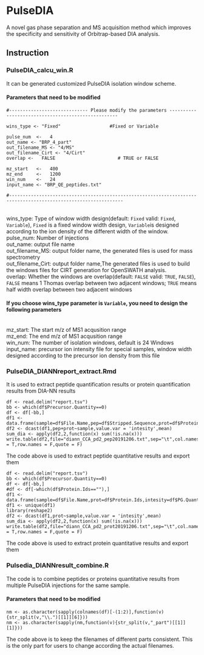 # PulseDIA
A novel gas phase separation and MS acquisition method which improves the specificity and sensitivity of Orbitrap-based DIA analysis.
<br>
## Instruction
### PulseDIA_calcu_win.R
It can be generated customized PulseDIA isolation window scheme.

#### Parameters that need to be modified
```
#----------------------------- Please modify the parameters ---------------------------------------------------

wins_type <- "Fixed"                  #Fixed or Variable

pulse_num  <-   4
out_name <- "BRP_4_part"
out_filename_MS <- "4/MS" 
out_filename_Cirt <- "4/Cirt"
overlap <-   FALSE                       # TRUE or FALSE

mz_start   <-   400
mz_end     <-   1200 
win_num    <-   24
input_name <- "BRP_QE_peptides.txt"

#----------------------------------------------------------------------------------------------------------------
```
<br>wins_type: Type of window width design(default: `Fixed` valid: `Fixed`, `Variable`), `Fixed` is a fixed window width design, `Variable`is designed according to the ion density of the different width of the window.
<br>pulse_num: Number of injections
<br>out_name: output file name
<br>out_filename_MS: output folder name, the generated files is used for mass spectrometry
<br>out_filename_Cirt: output folder name,The generated files is used to build the windows files for CIRT generation for OpenSWATH analysis.
<br>overlap: Whether the windows are overlap(default: `FALSE` valid: `TRUE`, `FALSE`), `FALSE` means 1 Thomas overlap between two adjacent windows; `TRUE` means half width overlap between two adjacent windows
#### If you choose wins_type parameter is `Variable`, you need to design the following parameters
<br>mz_start: The start m/z of MS1 acqusition range
<br>mz_end: The end m/z of MS1 acqusition range
<br>win_num: The number of isolation windows, default is 24 Windows
<br>input_name: precursor ion intensity file for special samples, window width designed according to the precursor ion density from this file

### PulseDIA_DIANNreport_extract.Rmd
It is used to extract peptide quantification results or protein quantification results from DIA-NN results
```
df <- read.delim("report.tsv")
bb <- which(df$Precursor.Quantity==0)
df <- df[-bb,]
df1 <- data.frame(sample=df$File.Name,pep=df$Stripped.Sequence,prot=df$Protein.Ids,intesity=df$Precursor.Quantity)
df2 <- dcast(df1,pep+prot~sample,value.var = 'intesity',mean)
sum_dia <- apply(df2,2,function(x) sum(!is.na(x)))
write.table(df2,file="diann_CCA_pd2_pep20191206.txt",sep="\t",col.names = T,row.names = F,quote = F)
```
The code above is used to extract peptide quantitative results and export them
```
df <- read.delim("report.tsv")
bb <- which(df$Precursor.Quantity==0)
df <- df[-bb,]
#df <- df[-which(df$Protein.Ids==""),]
df1 <- data.frame(sample=df$File.Name,prot=df$Protein.Ids,intesity=df$PG.Quantity)
df1 <- unique(df1)
library(reshape2)
df2 <- dcast(df1,prot~sample,value.var = 'intesity',mean)
sum_dia <- apply(df2,2,function(x) sum(!is.na(x)))
write.table(df2,file="diann_CCA_pd2_prot20191206.txt",sep="\t",col.names = T,row.names = F,quote = F)
```
The code above is used to extract protein quantitative results and export them

### Pulsedia_DIANNresult_combine.R
The code is to combine peptides or proteins quantitative results from multiple PulseDIA injections for the same sample.
#### Parameters that need to be modified
```
nm <- as.character(sapply(colnames(df)[-(1:2)],function(v) {str_split(v,"\\.")[[1]][6]}))
nm <- as.character(sapply(nm,function(v){str_split(v,"_part")[[1]][1]}))
```
The code above is to keep the filenames of different parts consistent. This is the only part for users to change according the actual filenames.
